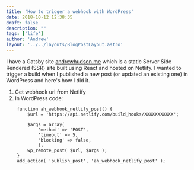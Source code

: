 ```yaml
---
title: 'How to trigger a webhook with WordPress'
date: 2018-10-12 12:38:35
draft: false
description: ""
tags: ['life']
author: 'Andrew'
layout: '../../layouts/BlogPostLayout.astro'
---
```


I have a Gatsby site [andrewhudson.me](http://andrewhudson.me) which is a static Server Side Rendered (SSR) site built using React and hosted on Netlify. I wanted to trigger a build when I published a new post (or updated an existing one) in WordPress and here's how I did it.

1.  Get webhook url from Netlify
2.  In WordPress code:

```
    function ah_webhook_netlify_post() {
    	$url = 'https://api.netlify.com/build_hooks/XXXXXXXXXXX';

    	$args =	array(
    		'method' => 'POST',
    		'timeout' => 5,
    		'blocking' => false,
            );
    	wp_remote_post( $url, $args );
    }
    add_action( 'publish_post', 'ah_webhook_netlify_post' );
```
